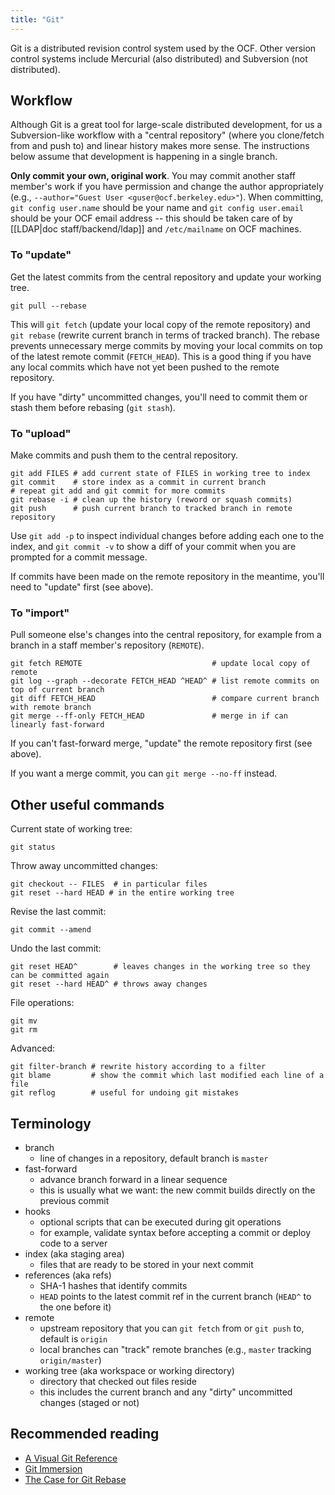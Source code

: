```yaml
---
title: "Git"
---
```



Git is a distributed revision control system used by the OCF. Other version
control systems include Mercurial (also distributed) and Subversion (not
distributed).

## Workflow

Although Git is a great tool for large-scale distributed development, for us a
Subversion-like workflow with a "central repository" (where you clone/fetch
from and push to) and linear history makes more sense. The instructions below
assume that development is happening in a single branch.

**Only commit your own, original work**.  You may commit another staff member's
work if you have permission and change the author appropriately (e.g.,
`--author="Guest User <guser@ocf.berkeley.edu>"`). When committing, `git config
user.name` should be your name and `git config user.email` should be your OCF
email address -- this should be taken care of by [[LDAP|doc staff/backend/ldap]] and `/etc/mailname` on OCF machines.

### To "update"

Get the latest commits from the central repository and update your working
tree.

    git pull --rebase

This will `git fetch` (update your local copy of the remote repository) and
`git rebase` (rewrite current branch in terms of tracked branch). The rebase
prevents unnecessary merge commits by moving your local commits on top of the
latest remote commit (`FETCH_HEAD`). This is a good thing if you have any local
commits which have not yet been pushed to the remote repository.

If you have "dirty" uncommitted changes, you'll need to commit them or stash
them before rebasing (`git stash`).

### To "upload"

Make commits and push them to the central repository.

    git add FILES # add current state of FILES in working tree to index
    git commit    # store index as a commit in current branch
    # repeat git add and git commit for more commits
    git rebase -i # clean up the history (reword or squash commits)
    git push      # push current branch to tracked branch in remote repository

Use `git add -p` to inspect individual changes before adding each one to the
index, and `git commit -v` to show a diff of your commit when you are prompted
for a commit message.

If commits have been made on the remote repository in the meantime, you'll need
to "update" first (see above).

### To "import"

Pull someone else's changes into the central repository, for example from a
branch in a staff member's repository (`REMOTE`).

    git fetch REMOTE                             # update local copy of remote
    git log --graph --decorate FETCH_HEAD ^HEAD^ # list remote commits on top of current branch
    git diff FETCH_HEAD                          # compare current branch with remote branch
    git merge --ff-only FETCH_HEAD               # merge in if can linearly fast-forward

If you can't fast-forward merge, "update" the remote repository first (see
above).

If you want a merge commit, you can `git merge --no-ff` instead.

## Other useful commands

Current state of working tree:

    git status

Throw away uncommitted changes:

    git checkout -- FILES  # in particular files
    git reset --hard HEAD # in the entire working tree

Revise the last commit:

    git commit --amend

Undo the last commit:

    git reset HEAD^        # leaves changes in the working tree so they can be committed again
    git reset --hard HEAD^ # throws away changes

File operations:

    git mv
    git rm

Advanced:

    git filter-branch # rewrite history according to a filter
    git blame         # show the commit which last modified each line of a file
    git reflog        # useful for undoing git mistakes

## Terminology

* branch
  * line of changes in a repository, default branch is `master`
* fast-forward
  * advance branch forward in a linear sequence
  * this is usually what we want: the new commit builds directly on the
    previous commit
* hooks
  * optional scripts that can be executed during git operations
  * for example, validate syntax before accepting a commit or deploy code to a
    server
* index (aka staging area)
  * files that are ready to be stored in your next commit
* references (aka refs)
  * SHA-1 hashes that identify commits
  * `HEAD` points to the latest commit ref in the current branch (`HEAD^` to
    the one before it)
* remote
  * upstream repository that you can `git fetch` from or `git push` to, default
    is `origin`
  * local branches can "track" remote branches (e.g., `master` tracking
    `origin/master`)
* working tree (aka workspace or working directory)
  * directory that checked out files reside
  * this includes the current branch and any "dirty" uncommitted changes
    (staged or not)

## Recommended reading

* [A Visual Git Reference](https://marklodato.github.io/visual-git-guide/)
* [Git Immersion](http://www.gitimmersion.com/)
* [The Case for Git Rebase](http://darwinweb.net/articles/the-case-for-git-rebase)
